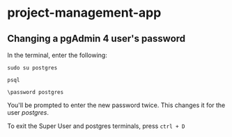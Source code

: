 # project-management-app

## Changing a pgAdmin 4 user's password

In the terminal, enter the following:

`sudo su postgres`

`psql`

`\password postgres`

You'll be prompted to enter the new password twice. This changes it for the user _postgres_.

To exit the Super User and postgres terminals, press `ctrl + D`
